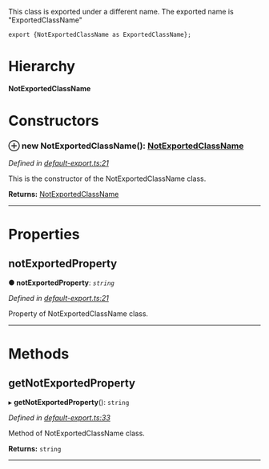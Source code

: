 

This class is exported under a different name. The exported name is "ExportedClassName"

    export {NotExportedClassName as ExportedClassName};

# Hierarchy

**NotExportedClassName**

# Constructors

<a id="constructor"></a>

### ⊕ **new NotExportedClassName**(): [NotExportedClassName](_default_export_.notexportedclassname.md)

*Defined in [default-export.ts:21](https://github.com/tgreyjs/typedoc-plugin-markdown/blob/master/tests/src/default-export.ts#L21)*

This is the constructor of the NotExportedClassName class.

**Returns:** [NotExportedClassName](_default_export_.notexportedclassname.md)

---

# Properties

<a id="notexportedproperty"></a>

##  notExportedProperty

**●  notExportedProperty**:  *`string`* 

*Defined in [default-export.ts:21](https://github.com/tgreyjs/typedoc-plugin-markdown/blob/master/tests/src/default-export.ts#L21)*

Property of NotExportedClassName class.

___

# Methods

<a id="getnotexportedproperty"></a>

##  getNotExportedProperty

▸ **getNotExportedProperty**(): `string`

*Defined in [default-export.ts:33](https://github.com/tgreyjs/typedoc-plugin-markdown/blob/master/tests/src/default-export.ts#L33)*

Method of NotExportedClassName class.

**Returns:** `string`

___

